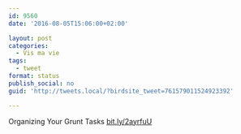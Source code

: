 ```yaml
---
id: 9560
date: '2016-08-05T15:06:00+02:00'

layout: post
categories:
  - Vis ma vie
tags:
  - tweet
format: status
publish_social: no
guid: 'http://tweets.local/?birdsite_tweet=761579011524923392'

---
```


Organizing Your Grunt Tasks [bit.ly/2ayrfuU](http://bit.ly/2ayrfuU)
